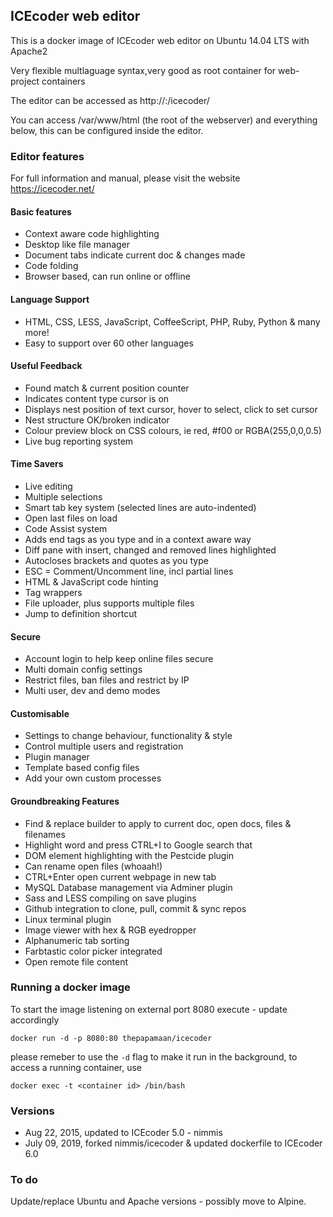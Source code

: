 ## ICEcoder web editor

This is a docker image of ICEcoder web editor on Ubuntu 14.04 LTS with Apache2

Very flexible multlaguage syntax,very good as root container for web-project containers

The editor can be accessed as http://<hostip>:<port>/icecoder/

You can access /var/www/html (the root of the webserver)  and everything below, this can be configured inside the editor. 

### Editor features

For full information and manual, please visit the website https://icecoder.net/

#### Basic features

* Context aware code highlighting
* Desktop like file manager
* Document tabs indicate current doc & changes made
* Code folding
* Browser based, can run online or offline

#### Language Support

* HTML, CSS, LESS, JavaScript, CoffeeScript, PHP, Ruby, Python & many more!
* Easy to support over 60 other languages

#### Useful Feedback

* Found match & current position counter
* Indicates content type cursor is on
* Displays nest position of text cursor, hover to select, click to set cursor
* Nest structure OK/broken indicator
* Colour preview block on CSS colours, ie red, #f00 or RGBA(255,0,0,0.5)
* Live bug reporting system

#### Time Savers

* Live editing
* Multiple selections
* Smart tab key system (selected lines are auto-indented)
* Open last files on load
* Code Assist system
* Adds end tags as you type and in a context aware way
* Diff pane with insert, changed and removed lines highlighted
* Autocloses brackets and quotes as you type
* ESC = Comment/Uncomment line, incl partial lines
* HTML & JavaScript code hinting
* Tag wrappers
* File uploader, plus supports multiple files
* Jump to definition shortcut

#### Secure

* Account login to help keep online files secure
* Multi domain config settings
* Restrict files, ban files and restrict by IP
* Multi user, dev and demo modes

#### Customisable

* Settings to change behaviour, functionality & style
* Control multiple users and registration
* Plugin manager
* Template based config files
* Add your own custom processes

#### Groundbreaking Features

* Find & replace builder to apply to current doc, open docs, files & filenames
* Highlight word and press CTRL+I to Google search that
* DOM element highlighting with the Pestcide plugin
* Can rename open files (whoaah!)
* CTRL+Enter open current webpage in new tab
* MySQL Database management via Adminer plugin
* Sass and LESS compiling on save plugins
* Github integration to clone, pull, commit & sync repos
* Linux terminal plugin
* Image viewer with hex & RGB eyedropper
* Alphanumeric tab sorting
* Farbtastic color picker integrated
* Open remote file content

### Running a docker image

To start the image listening on external port 8080 execute - update accordingly

	docker run -d -p 8080:80 thepapamaan/icecoder

please remeber to use the `-d` flag to make it run in the background, to access a running container, use

	docker exec -t <container id> /bin/bash


### Versions

* Aug 22, 2015, updated to ICEcoder 5.0 - nimmis
* July 09, 2019, forked nimmis/icecoder & updated dockerfile to ICEcoder 6.0

### To do

Update/replace Ubuntu and Apache versions - possibly move to Alpine.
